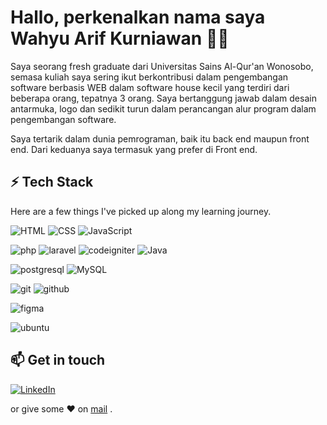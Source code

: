 
# Hallo, perkenalkan nama saya Wahyu Arif Kurniawan 👨‍💻

Saya seorang fresh graduate dari Universitas Sains Al-Qur'an Wonosobo, semasa kuliah saya sering ikut berkontribusi dalam pengembangan software berbasis WEB dalam software house kecil yang terdiri dari beberapa orang, tepatnya 3 orang.
Saya bertanggung jawab dalam desain antarmuka, logo dan sedikit turun dalam perancangan alur program dalam pengembangan software.

Saya tertarik dalam dunia pemrograman, baik itu back end maupun front end. Dari keduanya saya termasuk yang prefer di Front end.



## ⚡ Tech Stack

Here are a few things I've picked up along my learning journey.


 ![HTML](https://img.shields.io/badge/HTML5-E34F26?style=for-the-badge&logo=html5&logoColor=white) ![CSS](https://img.shields.io/badge/CSS-239120?&style=for-the-badge&logo=css3&logoColor=white)
![JavaScript](https://img.shields.io/badge/JavaScript-F7DF1E?style=for-the-badge&logo=javascript&logoColor=black)

![php](https://img.shields.io/badge/Php-777BB4?style=for-the-badge&logo=Php&logoColor=white)
![laravel](https://img.shields.io/badge/Laravel-FF2D20?style=for-the-badge&logo=Laravel&logoColor=white)
![codeigniter](https://img.shields.io/badge/codeigniter-EF4223?style=for-the-badge&logo=codeigniter&logoColor=white)
![Java](https://img.shields.io/badge/Java-ED8B00?style=for-the-badge&logo=java&logoColor=white) 

![postgresql](https://img.shields.io/badge/postgresql-4169E1?style=for-the-badge&logo=postgresql&logoColor=white)
![MySQL](https://img.shields.io/badge/MySQL-4479A1?style=for-the-badge&logo=mysql&logoColor=white)

![git](https://img.shields.io/badge/git-F05032?style=for-the-badge&logo=git&logoColor=white)
![github](https://img.shields.io/badge/github-181717?style=for-the-badge&logo=github&logoColor=white)

![figma](https://img.shields.io/badge/figma-F24E1E?style=for-the-badge&logo=figma&logoColor=white)


![ubuntu](https://img.shields.io/badge/ubuntu-E95420?style=for-the-badge&logo=ubuntu&logoColor=white)




## 📫 Get in touch

[![LinkedIn](https://img.shields.io/badge/LinkedIn-0077B5?style=for-the-badge&logo=linkedin&logoColor=white)](https://www.linkedin.com/in/wahyu-arif-kurniawan-915110131)



 or give some ♥ on [mail](mailto:wahyuarifkurniawan@outlook.com) .
